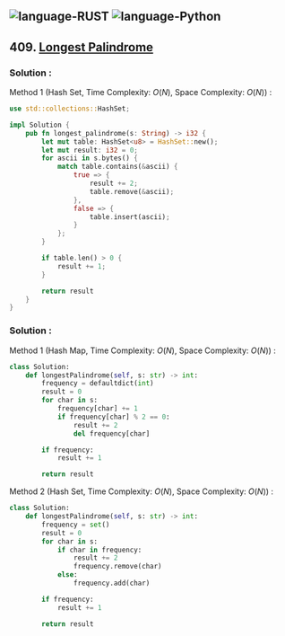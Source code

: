 ![language-RUST](https://img.shields.io/badge/RUST-8d4004?style=for-the-badge&logo=RUST)
![language-Python](https://img.shields.io/badge/Python-ffd43b?style=for-the-badge&logo=PYTHON)
---

## 409. [Longest Palindrome](https://leetcode.com/problems/longest-palindrome)

### Solution :

Method 1 (Hash Set, Time Complexity: $O(N)$, Space Complexity: $O(N)$) :
```rust
use std::collections::HashSet;

impl Solution {
    pub fn longest_palindrome(s: String) -> i32 {
        let mut table: HashSet<u8> = HashSet::new();
        let mut result: i32 = 0;
        for ascii in s.bytes() {
            match table.contains(&ascii) {
                true => {
                    result += 2;
                    table.remove(&ascii);
                },
                false => {
                    table.insert(ascii);
                }
            };
        }

        if table.len() > 0 {
            result += 1;
        }

        return result
    }
}
```

### Solution :

Method 1 (Hash Map, Time Complexity: $O(N)$, Space Complexity: $O(N)$) :
```python
class Solution:
    def longestPalindrome(self, s: str) -> int:
        frequency = defaultdict(int)
        result = 0
        for char in s:
            frequency[char] += 1
            if frequency[char] % 2 == 0:
                result += 2
                del frequency[char]

        if frequency:
            result += 1

        return result
```

Method 2 (Hash Set, Time Complexity: $O(N)$, Space Complexity: $O(N)$) :
```python
class Solution:
    def longestPalindrome(self, s: str) -> int:
        frequency = set()
        result = 0
        for char in s:
            if char in frequency:
                result += 2
                frequency.remove(char)
            else:
                frequency.add(char)

        if frequency:
            result += 1

        return result
```
